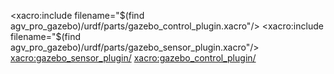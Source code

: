 <?xml version="1.0"?>
<robot xmlns:xacro="http://www.ros.org/wiki/xacro" name="agv_pro">
  <!-- Namespace 设定 -->
  <xacro:arg name="namespace" default=""/>
  <xacro:property name="namespace" value="$(arg namespace)"/>

  <!-- 基座 链接与关节 -->
  <link name="${namespace}base_footprint"/>

  <joint name="${namespace}base_joint" type="fixed">
    <parent link="${namespace}base_footprint"/>
    <child  link="${namespace}base_link"/>
    <origin xyz="0 0 0.020" rpy="0 0 0"/>
  </joint>

  <link name="${namespace}base_link">
    <inertial>
      <origin xyz="-0.0076254 -0.00023134 0.06693" rpy="0 0 0"/>
      <mass    value="19.236"/>
      <inertia
        ixx="0.14436" ixy="0.0012037" ixz="0.0019458"
        iyy="0.24191" iyz="0.0044629" izz="0.33755"/>
    </inertial>
    <visual>
      <origin xyz="0 0 0" rpy="0 0 0"/>
      <geometry>
        <mesh filename="package://agv_pro_description/meshes/base_link.stl"/>
      </geometry>
      <material>
        <color rgba="1 1 1 1"/>
      </material>
    </visual>
    <collision>
      <origin xyz="0 0 0" rpy="0 0 0"/>
      <geometry>
        <mesh filename="package://agv_pro_description/meshes/base_link.stl"/>
      </geometry>
    </collision>
  </link>

  <!-- 右后轮 -->
  <link name="${namespace}right_rear_wheel_link">
    <inertial>
      <origin xyz="0 0 0" rpy="0 0 0"/>
      <mass    value="0.21659"/>
      <inertia
        ixx="0.00051181" ixy="2.1577e-08" ixz="2.538e-07"
        iyy="0.00097519" iyz="-2.3635e-07" izz="0.00051178"/>
    </inertial>
    <visual>
      <origin  xyz="0 0 0" rpy="0 0 0"/>
      <geometry>
        <mesh filename="package://agv_pro_description/meshes/wheel_rb_link.stl"/>
      </geometry>
      <material>
        <color rgba="1 1 1 1"/>
      </material>
    </visual>
    <collision>
      <origin  xyz="0 0 0" rpy="0 0 0"/>
      <geometry>
        <mesh filename="package://agv_pro_description/meshes/wheel_rb_link.stl"/>
      </geometry>
    </collision>
  </link>
  <joint name="${namespace}right_rear_wheel_joint" type="continuous">
    <parent link="${namespace}base_link"/>
    <child  link="${namespace}right_rear_wheel_link"/>
    <origin xyz="-0.171806101587598 -0.179900399999999 0.0518836514526621" rpy="0 0 0"/>
    <axis   xyz="0 1 0"/>
  </joint>

  <!-- 右前轮 -->
  <link name="${namespace}right_front_wheel_link">
    <inertial>
      <origin xyz="0.000066563 -0.019725 0.000083836" rpy="0 0 0"/>
      <mass    value="0.21659122149244"/>
      <inertia
        ixx="0.00051181" ixy="2.1577e-08" ixz="2.538e-07"
        iyy="0.00097519" iyz="-2.3635e-07" izz="0.00051178"/>
    </inertial>
    <visual>
      <origin  xyz="0 0 0" rpy="0 0 0"/>
      <geometry>
        <mesh filename="package://agv_pro_description/meshes/wheel_rf_link.stl"/>
      </geometry>
      <material>
        <color rgba="1 1 1 1"/>
      </material>
    </visual>
    <collision>
      <origin  xyz="0 0 0" rpy="0 0 0"/>
      <geometry>
        <mesh filename="package://agv_pro_description/meshes/wheel_rf_link.stl"/>
      </geometry>
    </collision>
  </link>
  <joint name="${namespace}right_front_wheel_joint" type="continuous">
    <parent link="${namespace}base_link"/>
    <child  link="${namespace}right_front_wheel_link"/>
    <origin xyz="-0.17181 0.1799 0.051884" rpy="0 0 0"/>
    <axis   xyz="0 1 0"/>
  </joint>

  <!-- 左前轮 -->
  <link name="${namespace}left_front_wheel_link">
    <inertial>
      <origin xyz="0.0000014671 -0.019803 0.0000043218" rpy="0 0 0"/>
      <mass    value="0.3015"/>
      <inertia
        ixx="0.00052475" ixy="-2.2533e-07" ixz="-4.1904e-07"
        iyy="0.00099948" iyz="7.5332e-08" izz="0.00052362"/>
    </inertial>
    <visual>
      <origin  xyz="0 0 0" rpy="0 0 0"/>
      <geometry>
        <mesh filename="package://agv_pro_description/meshes/wheel_lf_link.stl"/>
      </geometry>
      <material>
        <color rgba="1 1 1 1"/>
      </material>
    </visual>
    <collision>
      <origin  xyz="0 0 0" rpy="0 0 0"/>
      <geometry>
        <mesh filename="package://agv_pro_description/meshes/wheel_lf_link.stl"/>
      </geometry>
    </collision>
  </link>
  <joint name="${namespace}left_front_wheel_joint" type="continuous">
    <parent link="${namespace}base_link"/>
    <child  link="${namespace}left_front_wheel_link"/>
    <origin xyz="0.17128 0.1799 0.052" rpy="0 0 0"/>
    <axis   xyz="0 1 0"/>
  </joint>

  <!-- 左后轮 -->
  <link name="${namespace}left_rear_wheel_link">
    <inertial>
      <origin xyz="-0.0000024454 0.019725 -0.0000043121" rpy="0 0 0"/>
      <mass    value="0.29613"/>
      <inertia
        ixx="0.00051227" ixy="-2.0628e-07" ixz="-4.9074e-07"
        iyy="0.0009752" iyz="1.173e-07" izz="0.00051131"/>
    </inertial>
    <visual>
      <origin  xyz="0 0 0" rpy="0 0 0"/>
      <geometry>
        <mesh filename="package://agv_pro_description/meshes/wheel_lb_link.stl"/>
      </geometry>
      <material>
        <color rgba="1 1 1 1"/>
      </material>
    </visual>
    <collision>
      <origin  xyz="0 0 0" rpy="0 0 0"/>
      <geometry>
        <mesh filename="package://agv_pro_description/meshes/wheel_lb_link.stl"/>
      </geometry>
    </collision>
  </link>
  <joint name="${namespace}left_rear_wheel_joint" type="continuous">
    <parent link="${namespace}base_link"/>
    <child  link="${namespace}left_rear_wheel_link"/>
    <origin xyz="0.17128 -0.1799 0.052" rpy="0 0 0"/>
    <axis   xyz="0 1 0"/>
  </joint>

  <!-- 激光雷达及摄像头 -->
  <link name="${namespace}laser_link">
    <inertial>
      <origin xyz="-0.0035142 -0.000028248 0.0010013" rpy="0 0 0"/>
      <mass    value="0.049095"/>
      <inertia
        ixx="0.000020572" ixy="8.5013e-08" ixz="2.0871e-07"
        iyy="0.000020483" iyz="-4.2154e-09" izz="0.000034612"/>
    </inertial>
    <visual>
      <origin  xyz="0 0 0" rpy="0 0 0"/>
      <geometry>
        <mesh filename="package://agv_pro_description/meshes/laser_link.stl"/>
      </geometry>
      <material>
        <color rgba="1 1 1 1"/>
      </material>
    </visual>
    <collision>
      <origin  xyz="0 0 0" rpy="0 0 0"/>
      <geometry>
        <mesh filename="package://agv_pro_description/meshes/laser_link.stl"/>
      </geometry>
    </collision>
  </link>
  <joint name="${namespace}lidar_joint" type="fixed">
    <parent link="${namespace}base_link"/>
    <child  link="${namespace}laser_link"/>
    <origin xyz="0.17891 0 0.20928" rpy="0 0 0"/>
  </joint>

  <link name="${namespace}camera_link"/>
  <joint name="${namespace}camera_joint" type="fixed">
    <parent link="${namespace}base_link"/>
    <child  link="${namespace}camera_link"/>
    <origin xyz="0.23191 0 0.14928" rpy="0 0 0"/>
  </joint>

  <!-- 激光雷达安装架，加高 0.10m -->
  <link  name="laser_mount"/>
  <joint name="laser_mount_joint" type="fixed">
    <parent link="laser_link"/>
    <child  link="laser_mount"/>
    <origin xyz="0 0 0.10" rpy="0 0 0"/>
  </joint>

  <!-- Gazebo 插件 -->
  <xacro:include filename="$(find agv_pro_gazebo)/urdf/parts/gazebo_control_plugin.xacro"/>
  <xacro:include filename="$(find agv_pro_gazebo)/urdf/parts/gazebo_sensor_plugin.xacro"/>
  <xacro:gazebo_sensor_plugin/>
  <xacro:gazebo_control_plugin/>
</robot>
